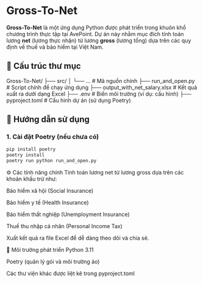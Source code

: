 # Gross-To-Net

**Gross-To-Net** là một ứng dụng Python được phát triển trong khuôn khổ chương trình thực tập tại AvePoint. Dự án này nhằm mục đích tính toán lương **net** (lương thực nhận) từ lương **gross** (lương tổng) dựa trên các quy định về thuế và bảo hiểm tại Việt Nam.

## 📁 Cấu trúc thư mục

Gross-To-Net/ ├── src/ │ └── ... # Mã nguồn chính
              ├── run_and_open.py # Script chính để chạy ứng dụng 
              ├── output_with_net_salary.xlsx # Kết quả xuất ra dưới dạng Excel
              ├── .env # Biến môi trường (ví dụ: cấu hình) 
              ├── pyproject.toml # Cấu hình dự án (sử dụng Poetry)

## 🚀 Hướng dẫn sử dụng

### 1. Cài đặt Poetry (nếu chưa có)

```bash
pip install poetry
poetry install
poetry run python run_and_open.py
```
⚙️ Các tính năng chính
Tính toán lương net từ lương gross dựa trên các khoản khấu trừ như:

Bảo hiểm xã hội (Social Insurance)

Bảo hiểm y tế (Health Insurance)

Bảo hiểm thất nghiệp (Unemployment Insurance)

Thuế thu nhập cá nhân (Personal Income Tax)

Xuất kết quả ra file Excel để dễ dàng theo dõi và chia sẻ.

🧪 Môi trường phát triển
Python 3.11

Poetry (quản lý gói và môi trường ảo)

Các thư viện khác được liệt kê trong pyproject.toml

